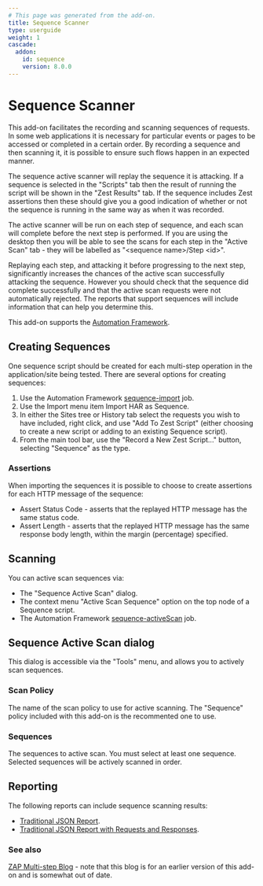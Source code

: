 ```yaml
---
# This page was generated from the add-on.
title: Sequence Scanner
type: userguide
weight: 1
cascade:
  addon:
    id: sequence
    version: 8.0.0
---
```


# Sequence Scanner

This add-on facilitates the recording and scanning sequences of requests. In some web applications it is necessary for particular events or pages to be accessed or completed in a certain order. By recording a sequence and then scanning it, it is possible to ensure such flows happen in an expected manner.


The sequence active scanner will replay the sequence it is attacking.
If a sequence is selected in the "Scripts" tab then the result of running the script will be shown in the "Zest Results" tab.
If the sequence includes Zest assertions then these should give you a good indication of whether or not the sequence is running
in the same way as when it was recorded.


The active scanner will be run on each step of sequence, and each scan will complete before the next step is performed.
If you are using the desktop then you will be able to see the scans for each step in the "Active Scan" tab -
they will be labelled as "\<sequence name\>/Step \<id\>".


Replaying each step, and attacking it before progressing to the next step, significantly increases the chances of the active scan
successfully attacking the sequence.
However you should check that the sequence did complete successfully and that the active scan requests were not automatically rejected.
The reports that support sequences will include information that can help you determine this.


This add-on supports the [Automation Framework](/docs/desktop/addons/sequence-scanner/automation/).

## Creating Sequences


One sequence script should be created for each multi-step operation in the application/site being tested.
There are several options for creating sequences:   

1. Use the Automation Framework [sequence-import](/docs/desktop/addons/sequence-scanner/automation/) job.
2. Use the Import menu item Import HAR as Sequence.
3. In either the Sites tree or History tab select the requests you wish to have included, right click, and use "Add To Zest Script" (either choosing to create a new script or adding to an existing Sequence script).
4. From the main tool bar, use the "Record a New Zest Script..." button, selecting "Sequence" as the type.

### Assertions

When importing the sequences it is possible to choose to create assertions for each HTTP message of the sequence:

* Assert Status Code - asserts that the replayed HTTP message has the same status code.
* Assert Length - asserts that the replayed HTTP message has the same response body length, within the margin (percentage) specified.

## Scanning

You can active scan sequences via:

* The "Sequence Active Scan" dialog.
* The context menu "Active Scan Sequence" option on the top node of a Sequence script.
* The Automation Framework [sequence-activeScan](/docs/desktop/addons/sequence-scanner/automation/) job.

## Sequence Active Scan dialog

This dialog is accessible via the "Tools" menu, and allows you to actively scan sequences.

### Scan Policy

The name of the scan policy to use for active scanning. The "Sequence" policy included with this add-on is the recommented one to use.

### Sequences

The sequences to active scan. You must select at least one sequence. Selected sequences will be actively scanned in order.

## Reporting

The following reports can include sequence scanning results:

* [Traditional JSON Report](/docs/desktop/addons/report-generation/report-traditional-json/).
* [Traditional JSON Report with Requests and Responses](/docs/desktop/addons/report-generation/report-traditional-json-plus/).

### See also

[ZAP Multi-step Blog](https://zapmultistep.wordpress.com/) - note that this blog is for an earlier version of this add-on and is somewhat out of date.

